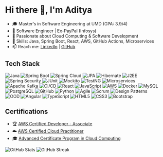 # Hi there 👋, I'm Aditya
- 🎓 Master's in Software Engineering at UMD (GPA: 3.9/4)
- 💼 Software Engineer | Ex-PayPal (Infosys)
- 🌱 Passionate about Cloud Computing & Software Development
- 🔧 Skills: Java, Spring Boot, React, AWS, GitHub Actions, Microservices
- 📫 Reach me: [LinkedIn](https://linkedin.com/in/aditya-nvp/) | [GitHub](https://github.com/nvp18)

## Tech Stack
![Java](https://img.shields.io/badge/Java-ED8B00?style=for-the-badge&logo=java&logoColor=white)
![Spring Boot](https://img.shields.io/badge/Spring%20Boot-6DB33F?style=for-the-badge&logo=spring-boot&logoColor=white)
![Spring Cloud](https://img.shields.io/badge/Spring%20Cloud-6DB33F?style=for-the-badge&logo=spring&logoColor=white)
![JPA](https://img.shields.io/badge/JPA-007396?style=for-the-badge&logo=java&logoColor=white)
![Hibernate](https://img.shields.io/badge/Hibernate-59666C?style=for-the-badge&logo=hibernate&logoColor=white)
![J2EE](https://img.shields.io/badge/J2EE-007396?style=for-the-badge&logo=java&logoColor=white)
![Spring Security](https://img.shields.io/badge/Spring%20Security-6DB33F?style=for-the-badge&logo=spring&logoColor=white)
![JUnit](https://img.shields.io/badge/JUnit-25A162?style=for-the-badge&logo=junit5&logoColor=white)
![Mockito](https://img.shields.io/badge/Mockito-00ADD8?style=for-the-badge&logo=testing-library&logoColor=white)
![TestNG](https://img.shields.io/badge/TestNG-FF6F00?style=for-the-badge&logo=testng&logoColor=white)
![Microservices](https://img.shields.io/badge/Microservices-FF6F00?style=for-the-badge&logo=architectural-design&logoColor=white)
![Apache Kafka](https://img.shields.io/badge/Apache%20Kafka-231F20?style=for-the-badge&logo=apache-kafka&logoColor=white)
![CI/CD](https://img.shields.io/badge/CI%2FCD-0A66C2?style=for-the-badge&logo=githubactions&logoColor=white)
![React](https://img.shields.io/badge/React-61DAFB?style=for-the-badge&logo=react&logoColor=black)
![JavaScript](https://img.shields.io/badge/JavaScript-F7DF1E?style=for-the-badge&logo=javascript&logoColor=black)
![AWS](https://img.shields.io/badge/AWS-232F3E?style=for-the-badge&logo=amazon-aws&logoColor=white)
![Docker](https://img.shields.io/badge/Docker-2496ED?style=for-the-badge&logo=docker&logoColor=white)
![MySQL](https://img.shields.io/badge/MySQL-4479A1?style=for-the-badge&logo=mysql&logoColor=white)
![PostgreSQL](https://img.shields.io/badge/PostgreSQL-336791?style=for-the-badge&logo=postgresql&logoColor=white)
![GitHub](https://img.shields.io/badge/GitHub-181717?style=for-the-badge&logo=github&logoColor=white)
![Python](https://img.shields.io/badge/Python-3776AB?style=for-the-badge&logo=python&logoColor=white)
![Agile](https://img.shields.io/badge/Agile-0277BD?style=for-the-badge&logo=agile&logoColor=white)
![Scrum](https://img.shields.io/badge/Scrum-6DB33F?style=for-the-badge&logo=scrumalliance&logoColor=white)
![Design Patterns](https://img.shields.io/badge/Design%20Patterns-8E24AA?style=for-the-badge&logo=abstract&logoColor=white)
![OOD](https://img.shields.io/badge/OOD-3949AB?style=for-the-badge&logo=code&logoColor=white)
![Angular](https://img.shields.io/badge/Angular-DD0031?style=for-the-badge&logo=angular&logoColor=white)
![TypeScript](https://img.shields.io/badge/TypeScript-3178C6?style=for-the-badge&logo=typescript&logoColor=white)
![HTML5](https://img.shields.io/badge/HTML5-E34F26?style=for-the-badge&logo=html5&logoColor=white)
![CSS3](https://img.shields.io/badge/CSS3-1572B6?style=for-the-badge&logo=css3&logoColor=white)
![Bootstrap](https://img.shields.io/badge/Bootstrap-7952B3?style=for-the-badge&logo=bootstrap&logoColor=white)



## Certifications
- 🏆 [AWS Certified Developer - Associate](https://www.credly.com/badges/67be1a6a-e637-41d7-989c-f9b5eac2edc1/public_url)
- ☁️ [AWS Certified Cloud Practitioner](https://www.credly.com/badges/15fc1d0d-5311-4fab-aa5a-39ebc787be84/linked_in_profile)
- 🎓 [Advanced Certificate Program in Cloud Computing](https://www.credential.net/fc874555-d385-4c51-ba0b-42b3b8e2b422#gs.4tpri9)

![GitHub Stats](https://github-readme-stats.vercel.app/api?username=nvp18&show_icons=true&theme=radical)
![GitHub Streak](https://streak-stats.demolab.com/?user=nvp18&theme=dark&hide_border=true)

